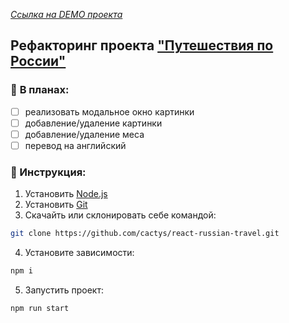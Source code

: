 *[Ссылка на DEMO проекта](https://cactys.github.io/react-russian-travel/)*
## Рефакторинг проекта ["Путешествия по России"](https://github.com/cactys/russian-travel)

### :page_facing_up: **В планах:**
  + [ ] реализовать модальное окно картинки
  + [ ] добавление/удаление картинки
  + [ ] добавление/удаление меса
  + [ ] перевод на английский

### 🔧 Инструкция:
1. Установить [Node.js](https://nodejs.org/en/ "ссылка на сайт Node.js")
2. Установить [Git](https://git-scm.com/ "ссылка на сайт Git")
3. Скачайть или склонировать себе командой:
```sh
git clone https://github.com/cactys/react-russian-travel.git
```
4. Установите зависимости:
```sh
npm i
```
5. Запустить проект:
```sh
npm run start
```
